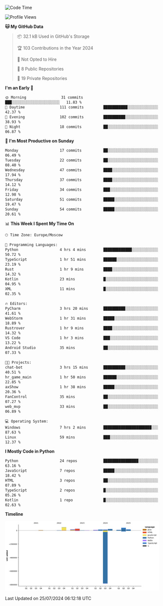 <!--START_SECTION:waka-->
![Code Time](http://img.shields.io/badge/Code%20Time-417%20hrs%2017%20mins-blue)

![Profile Views](http://img.shields.io/badge/Profile%20Views-2-blue)

**🐱 My GitHub Data** 

> 📦 32.1 kB Used in GitHub's Storage 
 > 
> 🏆 103 Contributions in the Year 2024
 > 
> 🚫 Not Opted to Hire
 > 
> 📜 8 Public Repositories 
 > 
> 🔑 19 Private Repositories 
 > 
**I'm an Early 🐤** 

```text
🌞 Morning                31 commits          ███░░░░░░░░░░░░░░░░░░░░░░   11.83 % 
🌆 Daytime                111 commits         ███████████░░░░░░░░░░░░░░   42.37 % 
🌃 Evening                102 commits         ██████████░░░░░░░░░░░░░░░   38.93 % 
🌙 Night                  18 commits          ██░░░░░░░░░░░░░░░░░░░░░░░   06.87 % 
```
📅 **I'm Most Productive on Sunday** 

```text
Monday                   17 commits          ██░░░░░░░░░░░░░░░░░░░░░░░   06.49 % 
Tuesday                  22 commits          ██░░░░░░░░░░░░░░░░░░░░░░░   08.40 % 
Wednesday                47 commits          ████░░░░░░░░░░░░░░░░░░░░░   17.94 % 
Thursday                 37 commits          ████░░░░░░░░░░░░░░░░░░░░░   14.12 % 
Friday                   34 commits          ███░░░░░░░░░░░░░░░░░░░░░░   12.98 % 
Saturday                 51 commits          █████░░░░░░░░░░░░░░░░░░░░   19.47 % 
Sunday                   54 commits          █████░░░░░░░░░░░░░░░░░░░░   20.61 % 
```


📊 **This Week I Spent My Time On** 

```text
🕑︎ Time Zone: Europe/Moscow

💬 Programming Languages: 
Python                   4 hrs 4 mins        █████████████░░░░░░░░░░░░   50.72 % 
TypeScript               1 hr 51 mins        ██████░░░░░░░░░░░░░░░░░░░   23.19 % 
Rust                     1 hr 9 mins         ████░░░░░░░░░░░░░░░░░░░░░   14.32 % 
Kotlin                   23 mins             █░░░░░░░░░░░░░░░░░░░░░░░░   04.95 % 
XML                      11 mins             █░░░░░░░░░░░░░░░░░░░░░░░░   02.35 % 

🔥 Editors: 
PyCharm                  3 hrs 20 mins       ██████████░░░░░░░░░░░░░░░   41.61 % 
WebStorm                 1 hr 31 mins        █████░░░░░░░░░░░░░░░░░░░░   18.89 % 
Rustrover                1 hr 9 mins         ████░░░░░░░░░░░░░░░░░░░░░   14.32 % 
VS Code                  1 hr 3 mins         ███░░░░░░░░░░░░░░░░░░░░░░   13.22 % 
Android Studio           35 mins             ██░░░░░░░░░░░░░░░░░░░░░░░   07.33 % 

🐱‍💻 Projects: 
chat-bot                 3 hrs 15 mins       ██████████░░░░░░░░░░░░░░░   40.51 % 
hr_game_main             1 hr 50 mins        ██████░░░░░░░░░░░░░░░░░░░   22.85 % 
axShow                   1 hr 38 mins        █████░░░░░░░░░░░░░░░░░░░░   20.36 % 
FanControl               35 mins             ██░░░░░░░░░░░░░░░░░░░░░░░   07.27 % 
web_mvp                  33 mins             ██░░░░░░░░░░░░░░░░░░░░░░░   06.89 % 

💻 Operating System: 
Windows                  7 hrs 2 mins        ██████████████████████░░░   87.63 % 
Linux                    59 mins             ███░░░░░░░░░░░░░░░░░░░░░░   12.37 % 
```

**I Mostly Code in Python** 

```text
Python                   24 repos            ████████████████░░░░░░░░░   63.16 % 
JavaScript               7 repos             █████░░░░░░░░░░░░░░░░░░░░   18.42 % 
HTML                     3 repos             ██░░░░░░░░░░░░░░░░░░░░░░░   07.89 % 
TypeScript               2 repos             █░░░░░░░░░░░░░░░░░░░░░░░░   05.26 % 
Kotlin                   1 repo              █░░░░░░░░░░░░░░░░░░░░░░░░   02.63 % 
```



**Timeline**

![Lines of Code chart](https://raw.githubusercontent.com/adlemx/adlemx/main/assets/bar_graph.png)


 Last Updated on 25/07/2024 06:12:18 UTC
<!--END_SECTION:waka-->
